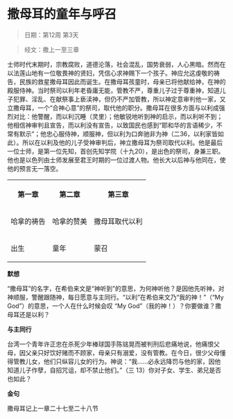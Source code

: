 # 撒母耳的童年与呼召 

> 日期：第12周 第3天

> 经文：撒上一至三章

士师时代末期时，宗教腐败，道德沦落，社会混乱，国势衰弱，人心黑暗。然而在以法莲山地有一位敬畏神的贤妇，凭信心求神赐下一个孩子。神应允这虔敬的祷告，民族的救星撒母耳因此而诞生。在撒母耳孩童时，母亲已将他献给神，在神的殿服侍神。当时祭司以利年老昏庸无能，管教不严，尊重儿子过于尊重神，知道儿子犯罪、淫乱、在献祭事上亵渎神，但仍不严加管教，所以神定意审判他一家，又立撒母耳，一个“合神心意”的祭司，取代他的职分。撒母耳在很多方面与以利成强烈对比：他警醒，而以利沉睡（灵里）；他敏锐地听到神的启示，而以利听不到；他相信神审判且宣告，而以利没有宣告，以致国民也感到“耶和华的言语稀少，不常有默示”；他忠心服侍神，顺服神，但以利为口奔驰非为神（二36，以利家皆如此）。所以在以利及他的儿子受神审判后，神立撒母耳为祭司取代以利。他是最后一位士师，是第一位先知，首创先知学院（十九20），是出色的祭司，身兼三职。他也是以色列由士师发展至君王时期的一位过渡人物。他长大以后神与他同在，使他的预言无一落空。

<table>
 <tbody>
  <tr>
   <th><p>第一章</p></th>
   <th><p>第二章</p></th>
   <th><p>第三章</p></th>
  </tr>
  <tr>
   <td><p>哈拿的祷告</p></td>
   <td><p>哈拿的赞美</p></td>
   <td><p>撒母耳取代以利</p></td>
  </tr>
  <tr>
   <td><p>出生</p></td>
   <td><p>童年</p></td>
   <td><p>蒙召</p></td>
  </tr>
 </tbody>
</table>

**默想**

“撒母耳”的名字，在希伯来文是“神听到”的意思，为何神听他？是因他先听神，对神顺服，警醒跟随神，每日愿意与主同行。“以利”在希伯来文乃“我的神！”（“My God”）的意思，一个人在什么时候会叹 “My God”（我的神！）？你要做谁？撒母耳还是以利？

**与主同行**

台湾一个青年许正忠在杀死少年棒球国手陈铭晃而被判刑后悲痛地说，他痛恨父母，因父亲只好饮好赌而不顾家，母亲只有溺爱，没有管教。在今日，很少父母懂得管教儿女，他们只纵容儿女的行为。神说：“我……必永远降罚与他的家，因他知道儿子作孽，自招咒诅，却不禁止他们。”（三 13）你对子女、学生、弟兄是否也如此？

**金句**

撒母耳记上一章二十七至二十八节




